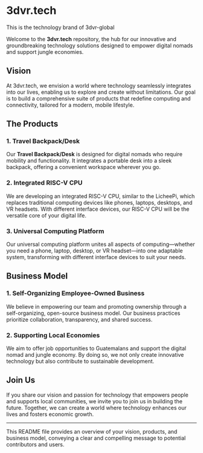 # 3dvr.tech

This is the technology brand of 3dvr-global

Welcome to the **3dvr.tech** repository, the hub for our innovative and groundbreaking technology solutions designed to empower digital nomads and support jungle economies.

## Vision

At 3dvr.tech, we envision a world where technology seamlessly integrates into our lives, enabling us to explore and create without limitations. Our goal is to build a comprehensive suite of products that redefine computing and connectivity, tailored for a modern, mobile lifestyle.

## The Products

### 1. **Travel Backpack/Desk**
Our **Travel Backpack/Desk** is designed for digital nomads who require mobility and functionality. It integrates a portable desk into a sleek backpack, offering a convenient workspace wherever you go.

### 2. **Integrated RISC-V CPU**
We are developing an integrated RISC-V CPU, similar to the LicheePi, which replaces traditional computing devices like phones, laptops, desktops, and VR headsets. With different interface devices, our RISC-V CPU will be the versatile core of your digital life.

### 3. **Universal Computing Platform**
Our universal computing platform unites all aspects of computing—whether you need a phone, laptop, desktop, or VR headset—into one adaptable system, transforming with different interface devices to suit your needs.

## Business Model

### 1. **Self-Organizing Employee-Owned Business**
We believe in empowering our team and promoting ownership through a self-organizing, open-source business model. Our business practices prioritize collaboration, transparency, and shared success.

### 2. **Supporting Local Economies**
We aim to offer job opportunities to Guatemalans and support the digital nomad and jungle economy. By doing so, we not only create innovative technology but also contribute to sustainable development.

## Join Us

If you share our vision and passion for technology that empowers people and supports local communities, we invite you to join us in building the future. Together, we can create a world where technology enhances our lives and fosters economic growth.

---

This README file provides an overview of your vision, products, and business model, conveying a clear and compelling message to potential contributors and users.
